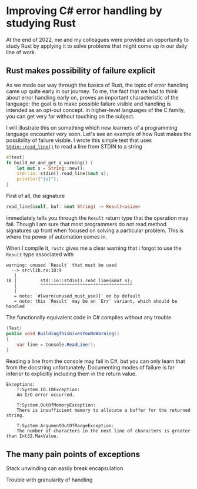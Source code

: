 # Improving C# error handling by studying Rust

At the end of 2022, me and my colleagues were provided an opportunity to study Rust by applying it
to solve problems that might come up in our daily line of work.

## Rust makes possibility of failure explicit

As we made our way through the basics of Rust, the topic of error handling came up quite early
in our journey. To me, the fact that we had to think about error handling early on, proves
an important characteristic of the language: the goal is to make possible failure visible
and handling is intended as an opt-out concept.
In higher-level languages of the C family, you can get very far without touching on the subject.

I will illustrate this on something which new learners of a programming language encounter very soon. Let's see an example of how Rust makes the possibility of failure visible. I wrote this simple
test that uses  [`Stdin::read_line()`](https://doc.rust-lang.org/std/io/struct.Stdin.html#method.read_line) to read a line from STDIN to a string

```Rust
#[test]
fn build_me_and_get_a_warning() {
    let mut s = String::new();
    std::io::stdin().read_line(&mut s);
    println!("{s}");
}
```

First of all, the signature

```Rust
read_line(&self, buf: &mut String) -> Result<usize>
```

immediately tells you through the `Result` return type that the operation may fail. Though I am
sure that most programmers do not read method signatures up front when focused on solving
a particular problem. This is where the power of automation comes in.

When I compile it, `rustc` gives me a clear warning that i forgot to use the `Result` type
associated with
```
warning: unused `Result` that must be used
  --> src\lib.rs:18:9
   |
18 |         std::io::stdin().read_line(&mut s);
   |         ^^^^^^^^^^^^^^^^^^^^^^^^^^^^^^^^^^^
   |
   = note: `#[warn(unused_must_use)]` on by default
   = note: this `Result` may be an `Err` variant, which should be handled
```

The functionally equivalent code in C# compiles without any trouble

```C#
[Test]
public void BuildingThisGivesYouNoWarning()
{
    var line = Console.ReadLine();
}
```

Reading a line from the console may fail in C#, but you can only learn that from the docstring
unfortunately. Documenting modes of failure is far inferior to explicitly including them in 
the return value.

```
Exceptions:
    T:System.IO.IOException:
    An I/O error occurred.

    T:System.OutOfMemoryException:
    There is insufficient memory to allocate a buffer for the returned string.

    T:System.ArgumentOutOfRangeException:
    The number of characters in the next line of characters is greater than Int32.MaxValue.
```

## The many pain points of exceptions

Stack unwinding can easily break encapsulation

Trouble with granularity of handling


